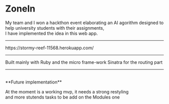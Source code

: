 # ZoneIn


My team and I won a hackthon event elaborating an AI agorithm designed to help university students with their assignments,<br> I have implemented the idea in this web app.<br>
<hr>
https://stormy-reef-11568.herokuapp.com/
<hr>
Built mainly with Ruby and the micro frame-work Sinatra for the routing part 

<hr>
<br>
**Future implementation** <br>

At the moment is a working mvp, it needs a strong restyling <br>
and more stutends tasks to be add on the Modules one
